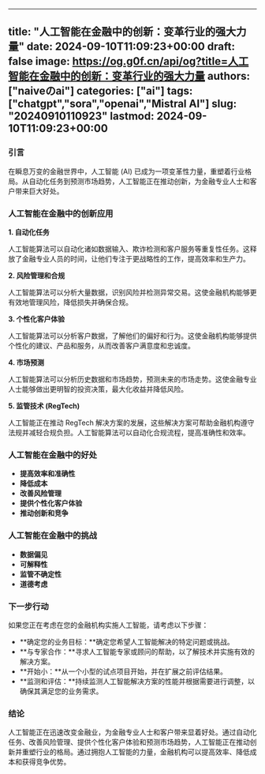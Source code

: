 
---
title: "人工智能在金融中的创新：变革行业的强大力量"
date: 2024-09-10T11:09:23+00:00
draft: false
image: https://og.g0f.cn/api/og?title=人工智能在金融中的创新：变革行业的强大力量
authors: ["naiveのai"]
categories: ["ai"]
tags: ["chatgpt","sora","openai","Mistral AI"]
slug: "20240910110923"
lastmod: 2024-09-10T11:09:23+00:00
---
### 引言

在瞬息万变的金融世界中，人工智能 (AI) 已成为一项变革性力量，重塑着行业格局。从自动化任务到预测市场趋势，人工智能正在推动创新，为金融专业人士和客户带来巨大好处。

### 人工智能在金融中的创新应用

**1. 自动化任务**

人工智能算法可以自动化诸如数据输入、欺诈检测和客户服务等重复性任务。这释放了金融专业人员的时间，让他们专注于更战略性的工作，提高效率和生产力。

**2. 风险管理和合规**

人工智能算法可以分析大量数据，识别风险并检测异常交易。这使金融机构能够更有效地管理风险，降低损失并确保合规。

**3. 个性化客户体验**

人工智能算法可以分析客户数据，了解他们的偏好和行为。这使金融机构能够提供个性化的建议、产品和服务，从而改善客户满意度和忠诚度。

**4. 市场预测**

人工智能算法可以分析历史数据和市场趋势，预测未来的市场走势。这使金融专业人士能够做出更明智的投资决策，最大化收益并降低风险。

**5. 监管技术 (RegTech)**

人工智能正在推动 RegTech 解决方案的发展，这些解决方案可帮助金融机构遵守法规并减轻合规负担。人工智能算法可以自动化合规流程，提高准确性和效率。

### 人工智能在金融中的好处

* **提高效率和准确性**
* **降低成本**
* **改善风险管理**
* **提供个性化客户体验**
* **推动创新和竞争**

### 人工智能在金融中的挑战

* **数据偏见**
* **可解释性**
* **监管不确定性**
* **道德考虑**

### 下一步行动

如果您正在考虑在您的金融机构实施人工智能，请考虑以下步骤：

* **确定您的业务目标：**确定您希望人工智能解决的特定问题或挑战。
* **与专家合作：**寻求人工智能专家或顾问的帮助，以了解技术并实施有效的解决方案。
* **开始小：**从一个小型的试点项目开始，并在扩展之前评估结果。
* **监测和评估：**持续监测人工智能解决方案的性能并根据需要进行调整，以确保其满足您的业务需求。

### 结论

人工智能正在迅速改变金融业，为金融专业人士和客户带来显着好处。通过自动化任务、改善风险管理、提供个性化客户体验和预测市场趋势，人工智能正在推动创新并重塑行业的格局。通过拥抱人工智能的力量，金融机构可以提高效率、降低成本和获得竞争优势。